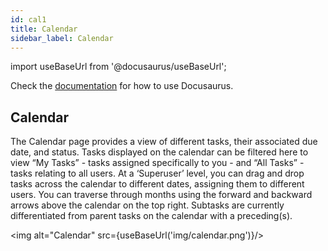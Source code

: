 ```yaml
---
id: cal1
title: Calendar
sidebar_label: Calendar
---
```


import useBaseUrl from '@docusaurus/useBaseUrl';



Check the [documentation](https://docusaurus.io) for how to use Docusaurus.

## Calendar

The Calendar page provides a view of different tasks, their associated due date, and status.
Tasks displayed on the calendar can be filtered here to view “My Tasks” - tasks assigned specifically to you - and “All Tasks” - tasks relating to all users.
At a ‘Superuser’ level, you can drag and drop tasks across the calendar to different dates, assigning them to different users.
You can traverse through months using the forward and backward arrows above the calendar on the top right.
Subtasks are currently differentiated from parent tasks on the calendar with a preceding(s).

<img alt="Calendar" src={useBaseUrl('img/calendar.png')}/>